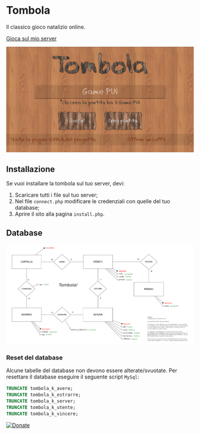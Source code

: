 # Tombola
Il classico gioco natalizio online.

[Gioca sul mio server](https://vincenzopadula.altervista.org/tombola/v1.1/)

![Homepage](screenshots/homepage.png)

## Installazione
Se vuoi installare la tombola sul tuo server, devi:
1.  Scaricare tutti i file sul tuo server;
2.  Nel file ``connect.php`` modificare le credenziali con quelle del tuo database;
3.  Aprire il sito alla pagina ``install.php``.

## Database
![Modello E/R](mysql/modello_er.png)

### Reset del database
Alcune tabelle del database non devono essere alterate/svuotate. Per resettare il database eseguire il seguente script ``MySql``:

```sql
TRUNCATE tombola_k_avere;
TRUNCATE tombola_k_estrarre;
TRUNCATE tombola_k_server;
TRUNCATE tombola_k_utente;
TRUNCATE tombola_k_vincere;
```

[![Donate](https://img.shields.io/badge/donate-paypal-blue.svg)](https://www.paypal.com/paypalme/VincenzoPadula)
